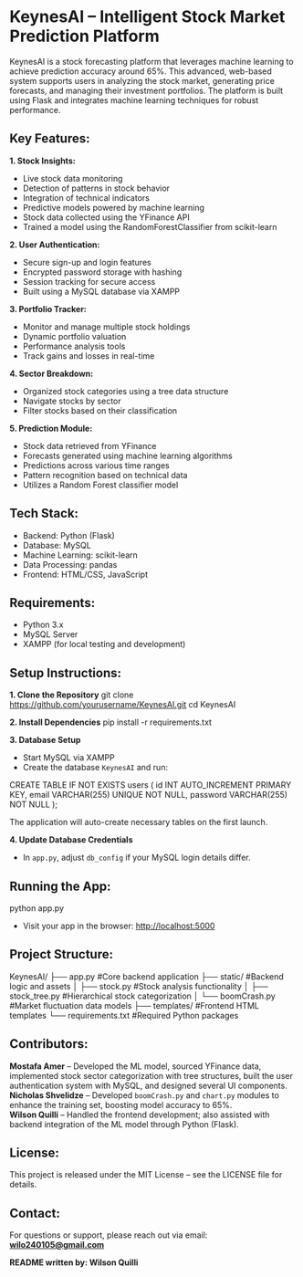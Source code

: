# KeynesAI – Intelligent Stock Market Prediction Platform

KeynesAI is a stock forecasting platform that leverages machine learning to achieve prediction accuracy around 65%. This advanced, web-based system supports users in analyzing the stock market, generating price forecasts, and managing their investment portfolios. The platform is built using Flask and integrates machine learning techniques for robust performance.

## Key Features:

**1. Stock Insights:**
- Live stock data monitoring  
- Detection of patterns in stock behavior  
- Integration of technical indicators  
- Predictive models powered by machine learning  
- Stock data collected using the YFinance API  
- Trained a model using the RandomForestClassifier from scikit-learn

**2. User Authentication:**
- Secure sign-up and login features  
- Encrypted password storage with hashing  
- Session tracking for secure access  
- Built using a MySQL database via XAMPP

**3. Portfolio Tracker:**
- Monitor and manage multiple stock holdings  
- Dynamic portfolio valuation  
- Performance analysis tools  
- Track gains and losses in real-time

**4. Sector Breakdown:**
- Organized stock categories using a tree data structure  
- Navigate stocks by sector  
- Filter stocks based on their classification

**5. Prediction Module:**
- Stock data retrieved from YFinance  
- Forecasts generated using machine learning algorithms  
- Predictions across various time ranges  
- Pattern recognition based on technical data  
- Utilizes a Random Forest classifier model

## Tech Stack:
- Backend: Python (Flask)  
- Database: MySQL  
- Machine Learning: scikit-learn  
- Data Processing: pandas  
- Frontend: HTML/CSS, JavaScript

## Requirements:
- Python 3.x  
- MySQL Server  
- XAMPP (for local testing and development)

## Setup Instructions:

**1. Clone the Repository**
git clone https://github.com/yourusername/KeynesAI.git
cd KeynesAI

**2. Install Dependencies**
pip install -r requirements.txt

**3. Database Setup**
- Start MySQL via XAMPP  
- Create the database `KeynesAI` and run:

CREATE TABLE IF NOT EXISTS users (
id INT AUTO_INCREMENT PRIMARY KEY,
email VARCHAR(255) UNIQUE NOT NULL,
password VARCHAR(255) NOT NULL
);

The application will auto-create necessary tables on the first launch.

**4. Update Database Credentials**
- In `app.py`, adjust `db_config` if your MySQL login details differ.

## Running the App:
python app.py
- Visit your app in the browser: [http://localhost:5000](http://localhost:5000)

## Project Structure:
KeynesAI/
├── app.py #Core backend application
├── static/ #Backend logic and assets
│ ├── stock.py #Stock analysis functionality
│ ├── stock_tree.py #Hierarchical stock categorization
│ └── boomCrash.py #Market fluctuation data models
├── templates/ #Frontend HTML templates
└── requirements.txt #Required Python packages

## Contributors:
**Mostafa Amer** – Developed the ML model, sourced YFinance data, implemented stock sector categorization with tree structures, built the user authentication system with MySQL, and designed several UI components.  
**Nicholas Shvelidze** – Developed `boomCrash.py` and `chart.py` modules to enhance the training set, boosting model accuracy to 65%.  
**Wilson Quilli** – Handled the frontend development; also assisted with backend integration of the ML model through Python (Flask).

## License:
This project is released under the MIT License – see the LICENSE file for details.

## Contact:
For questions or support, please reach out via email: **wilo240105@gmail.com**

**README written by: Wilson Quilli**
